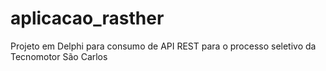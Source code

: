 # aplicacao_rasther
 Projeto em Delphi para consumo de API REST para o processo seletivo da Tecnomotor São Carlos
